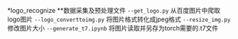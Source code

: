 *logo_recognize
**数据采集及预处理文件
        `--get_logo.py`          从百度图片中爬取logo图片
		`--logo_converttoimg.py` 将图片格式转化成jpeg格式
		`--resize_img.py`        修改图片大小
		`--generate_t7.ipynb`	 将图片读取并另存为torch需要的.t7文件
